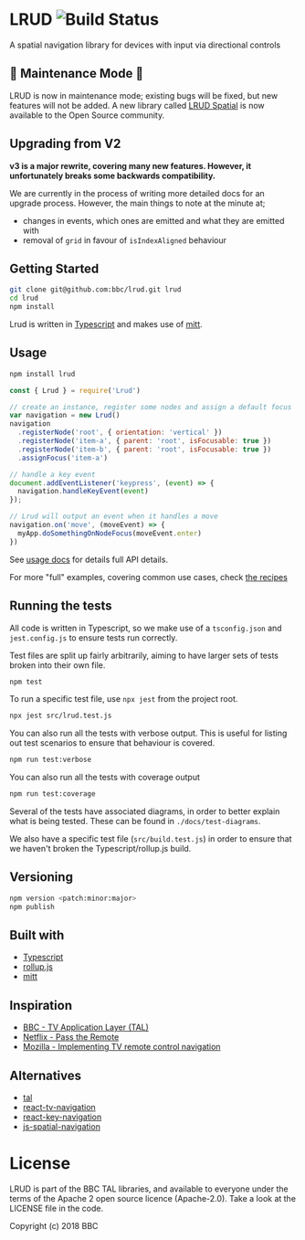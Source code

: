 # LRUD ![Build Status](https://github.com/bbc/lrud/actions/workflows/github-actions.yml/badge.svg?branch=master)

A spatial navigation library for devices with input via directional controls

## :nut_and_bolt: Maintenance Mode :nut_and_bolt:
LRUD is now in maintenance mode; existing bugs will be fixed, but new features will not be added. A new library called [LRUD Spatial](https://github.com/bbc/lrud-spatial) is now available to the Open Source community.  

## Upgrading from V2

**v3 is a major rewrite, covering many new features. However, it unfortunately breaks some backwards compatibility.**

We are currently in the process of writing more detailed docs for an upgrade process. However, the main things to note at the minute at;

- changes in events, which ones are emitted and what they are emitted with
- removal of `grid` in favour of `isIndexAligned` behaviour

## Getting Started

```bash
git clone git@github.com:bbc/lrud.git lrud
cd lrud
npm install
```

Lrud is written in [Typescript](https://www.typescriptlang.org/) and makes use of [mitt](https://github.com/developit/mitt).

## Usage

```bash
npm install lrud
```

```js
const { Lrud } = require('Lrud')

// create an instance, register some nodes and assign a default focus
var navigation = new Lrud()
navigation
  .registerNode('root', { orientation: 'vertical' })
  .registerNode('item-a', { parent: 'root', isFocusable: true })
  .registerNode('item-b', { parent: 'root', isFocusable: true })
  .assignFocus('item-a')

// handle a key event
document.addEventListener('keypress', (event) => {
  navigation.handleKeyEvent(event)
});

// Lrud will output an event when it handles a move
navigation.on('move', (moveEvent) => {
  myApp.doSomethingOnNodeFocus(moveEvent.enter)
})
```

See [usage docs](./docs/usage.md) for details full API details.

For more "full" examples, covering common use cases, check [the recipes](./docs/recipes.md)

## Running the tests

All code is written in Typescript, so we make use of a `tsconfig.json` and `jest.config.js` to ensure tests run correctly.

Test files are split up fairly arbitrarily, aiming to have larger sets of tests broken into their own file. 

```bash
npm test
```

To run a specific test file, use `npx jest` from the project root.

```bash
npx jest src/lrud.test.js
```

You can also run all the tests with verbose output. This is useful for listing out test scenarios to ensure that behaviour is covered.

```bash
npm run test:verbose
```

You can also run all the tests with coverage output

```bash
npm run test:coverage
```

Several of the tests have associated diagrams, in order to better explain what is being tested. These can be found in `./docs/test-diagrams`.

We also have a specific test file (`src/build.test.js`) in order to ensure that we haven't broken the Typescript/rollup.js build.

## Versioning

```bash
npm version <patch:minor:major>
npm publish
```

## Built with

- [Typescript](https://www.typescriptlang.org/)
- [rollup.js](https://rollupjs.org/)
- [mitt](https://github.com/developit/mitt)

## Inspiration

* [BBC - TV Application Layer (TAL)](http://bbc.github.io/tal/widgets/focus-management.html)
* [Netflix - Pass the Remote](https://medium.com/netflix-techblog/pass-the-remote-user-input-on-tv-devices-923f6920c9a8)
* [Mozilla - Implementing TV remote control navigation](https://developer.mozilla.org/en-US/docs/Mozilla/Firefox_OS_for_TV/TV_remote_control_navigation)

## Alternatives

* [tal](https://github.com/bbc/tal)
* [react-tv-navigation](https://github.com/react-tv/react-tv-navigation)
* [react-key-navigation](https://github.com/dead/react-key-navigation)
* [js-spatial-navigation](https://github.com/luke-chang/js-spatial-navigation)

# License


LRUD is part of the BBC TAL libraries, and available to everyone under the terms of the Apache 2 open source licence (Apache-2.0). Take a look at the LICENSE file in the code.

Copyright (c) 2018 BBC

